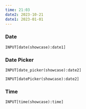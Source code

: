 ```yaml
---
time: 21:03
date2: 2023-10-21
date1: 2023-01-01
---
```


### Date
```meta-bind
INPUT[date(showcase):date1]
```

### Date Picker
```meta-bind
INPUT[date_picker(showcase):date2]
```

```meta-bind
INPUT[datePicker(showcase):date2]
```

### Time
```meta-bind
INPUT[time(showcase):time]
```
